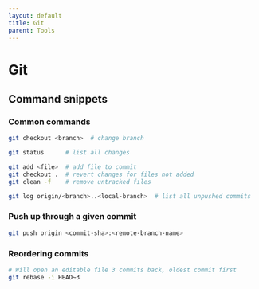 ```yaml
---
layout: default
title: Git
parent: Tools
---
```


# Git

## Command snippets

### Common commands

```bash
git checkout <branch>  # change branch

git status      # list all changes

git add <file>  # add file to commit
git checkout .  # revert changes for files not added
git clean -f    # remove untracked files

git log origin/<branch>..<local-branch>  # list all unpushed commits
```

### Push up through a given commit

```bash
git push origin <commit-sha>:<remote-branch-name>
```

### Reordering commits

```bash
# Will open an editable file 3 commits back, oldest commit first
git rebase -i HEAD~3
```
